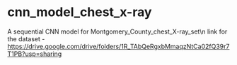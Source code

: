 # cnn_model_chest_x-ray
A sequential CNN model for Montgomery_County_chest_X-ray_set\n
link for the dataset - https://drive.google.com/drive/folders/1R_TAbQeRgxbMmaqzNtCa02fQ39r7T1PB?usp=sharing
